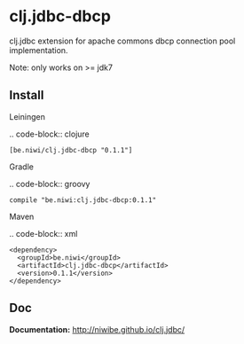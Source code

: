 clj.jdbc-dbcp
=============

clj.jdbc extension for apache commons dbcp connection pool implementation.

Note: only works on >= jdk7

Install
-------

Leiningen

.. code-block:: clojure

    [be.niwi/clj.jdbc-dbcp "0.1.1"]

Gradle

.. code-block:: groovy

    compile "be.niwi:clj.jdbc-dbcp:0.1.1"

Maven

.. code-block:: xml

    <dependency>
      <groupId>be.niwi</groupId>
      <artifactId>clj.jdbc-dbcp</artifactId>
      <version>0.1.1</version>
    </dependency>


Doc
---

**Documentation:** http://niwibe.github.io/clj.jdbc/


